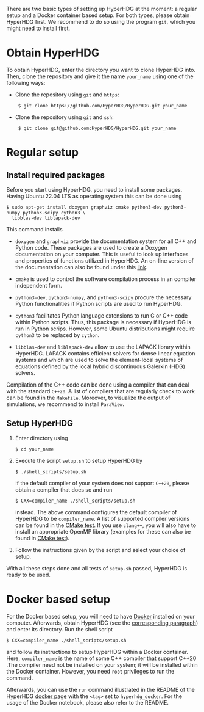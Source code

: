 There are two basic types of setting up HyperHDG at the moment: a regular setup and a Docker
container based setup. For both types, please obtain HyperHDG first. We recommend to do so using the
program `git`, which you might need to install first.


# Obtain HyperHDG

To obtain HyperHDG, enter the directory you want to clone HyperHDG into. Then, clone the repository
and give it the name `your_name` using one of the following ways:

- Clone the repository using `git` and `https`:

       $ git clone https://github.com/HyperHDG/HyperHDG.git your_name

- Clone the repository using `git` and `ssh`:

       $ git clone git@github.com:HyperHDG/HyperHDG.git your_name


# Regular setup

## Install required packages

Before you start using HyperHDG, you need to install some packages. Having Ubuntu 22.04 LTS as
operating system this can be done using

    $ sudo apt-get install doxygen graphviz cmake python3-dev python3-numpy python3-scipy cython3 \
      libblas-dev liblapack-dev


This command installs

- `doxygen` and `graphviz` provide the documentation system for all C++ and Python code. These
packages are used to create a Doxygen documentation on your computer. This is useful to look up 
interfaces and properties of functions utilized in HyperHDG. An on-line version of the documentation
can also be found under this [link](https://hyperhdg.github.io/auto_pages/doxygen).

- `cmake` is used to control the software compilation process in an compiler independent form.

- `python3-dev`, `python3-numpy`, and `python3-scipy` procure the necessary Python functionalities
if Python scripts are used to run HyperHDG.

- `cython3` facilitates Python language extensions to run C or C++ code within Python scripts. Thus,
this package is necessary if HyperHDG is run in Python scrips. However, some Ubuntu distributions
might require `cython3` to be replaced by `cython`.

- `libblas-dev` and `liblapack-dev` allow to use the LAPACK library within HyperHDG. LAPACK contains
efficient solvers for dense linear equation systems and which are used to solve the element-local
systems of equations defined by the local hybrid discontinuous Galerkin (HDG) solvers.


Compilation of the C++ code can be done using a compiler that can deal with the standard `C++20`. A
list of compilers that are regularly check to work can be found in the `Makefile`. Moreover, to
visualize the output of simulations, we recommend to install `ParaView`.


## Setup HyperHDG

1. Enter directory using

       $ cd your_name

2. Execute the script `setup.sh` to setup HyperHDG by

       $ ./shell_scripts/setup.sh

   If the default compiler of your system does not support `C++20`, please obtain a compiler that
   does so and run

       $ CXX=compiler_name ./shell_scripts/setup.sh

   instead. The above command configures the default compiler of HyperHDG to be `compiler_name`. A 
   list of supported compiler versions can be found in the [CMake test](
   ../blob/main/.github/workflows/cmake.yml). If you use `clang++`, you will also have to install
   an appropriate OpenMP library (examples for these can also be found in [CMake test](
   ../blob/main/.github/workflows/cmake.yml)).

3. Follow the instructions given by the script and select your choice of setup.


With all these steps done and all tests of `setup.sh` passed, HyperHDG is ready to be used.


# Docker based setup

For the Docker based setup, you will need to have [Docker](https://www.docker.com/) installed on
your computer. Afterwards, obtain HyperHDG (see the [corresponding paragraph](#obtain-hyperhdg)) and
enter its directory. Run the shell script

    $ CXX=compiler_name ./shell_scripts/setup.sh

and follow its instructions to setup HyperHDG within a Docker container.
Here, `compiler_name` is the name of some C++ compiler that support C++20 .The compiler need not be
installed on your system; it will be installed within the Docker container. However, you need `root`
privileges to run the command.

Afterwards, you can use the `run` command illustrated in the README of the HyperHDG [docker page](
https://github.com/HyperHDG/docker) with the `<tag>` set to `hyperhdg_docker`. For the usage of the
Docker notebook, please also refer to the README.
